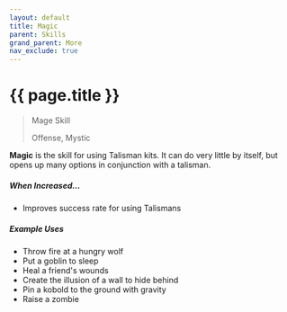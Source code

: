 ```yaml
---
layout: default
title: Magic
parent: Skills
grand_parent: More
nav_exclude: true
---
```


# {{ page.title }}

> Mage Skill
>
> Offense, Mystic

**<span style="color: {{ site.mage_color }}">Magic</span>** is the skill for using Talisman kits. It can do very little by itself, but opens up many options in conjunction with a talisman.

##### When Increased...

- Improves success rate for using Talismans

##### Example Uses

- Throw fire at a hungry wolf
- Put a goblin to sleep
- Heal a friend's wounds
- Create the illusion of a wall to hide behind
- Pin a kobold to the ground with gravity
- Raise a zombie
